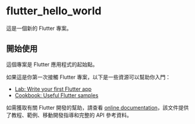 # flutter_hello_world

這是一個新的 Flutter 專案。

## 開始使用

這個專案是 Flutter 應用程式的起始點。

如果這是你第一次接觸 Flutter 專案，以下是一些資源可以幫助你入門：

- [Lab: Write your first Flutter app](https://docs.flutter.dev/get-started/codelab)
- [Cookbook: Useful Flutter samples](https://docs.flutter.dev/cookbook)

如需獲取有關 Flutter 開發的幫助，請查看 [online documentation](https://docs.flutter.dev/)，該文件提供了教程、範例、移動開發指導和完整的 API 參考資料。